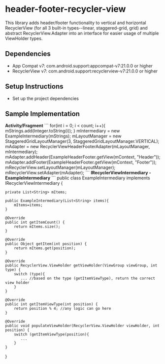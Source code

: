 # header-footer-recycler-view
This library adds header/footer functionality to vertical and horizontal RecyclerView (for all 3 built-in types--linear, staggered-grid, grid) and abstract RecyclerView.Adapter into an interface for easier usage of multiple ViewHolder types.
<h2>Dependencies</h2>
<ul>
<li>App Compat v7: com.android.support:appcompat-v7:21.0.0 or higher</li>
<li>RecyclerView v7: com.android.support:recyclerview-v7:21.0.0 or higher</li>
</ul>
<h2>Setup Instructions</h2>
<ul>
<li>Set up the project dependencies</li>
</ul>
<h2>Sample Implementation</h2>
<b>Activity/Fragment</b>
```
for(int i = 0; i < count; i++){
	mStrings.add(Integer.toString(i));
}
mIntermediary = new ExampleIntermediary(mStrings);
mLayoutManager = new StaggeredGridLayoutManager(3, StaggeredGridLayoutManager.VERTICAL);
mAdapter = new RecyclerViewHeaderFooterAdapter(mLayoutManager, mIntermediary);
mAdapter.addHeader(ExampleHeaderFooter.getView(mContext, "Header"));
mAdapter.addFooter(ExampleHeaderFooter.getView(mContext, "Footer"));
mRecyclerView.setLayoutManager(mLayoutManager);
mRecyclerView.setAdapter(mAdapter);
```
<b>IRecyclerViewIntermediary - ExampleIntermediary</b>
```
public class ExampleIntermediary implements IRecyclerViewIntermediary {

    private List<String> mItems;

    public ExampleIntermediary(List<String> items){
        mItems=items;
    }

    @Override
    public int getItemCount() {
        return mItems.size();
    }

    @Override
    public Object getItem(int position) {
        return mItems.get(position);
    }

    @Override
    public RecyclerView.ViewHolder getViewHolder(ViewGroup viewGroup, int type) {
        switch (type){
           ... //based on the type (getItemViewType), return the correct view holder
        }
    }

    @Override
    public int getItemViewType(int position) {
        return position % 4; //any logic can go here
    }

    @Override
    public void populateViewHolder(RecyclerView.ViewHolder viewHolder, int position) {
        switch (getItemViewType(position){
           ...
        }
    }


}
```